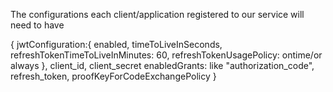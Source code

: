 The configurations each client/application registered to our service will need to have

{
    jwtConfiguration:{
        enabled,
        timeToLiveInSeconds,
        refreshTokenTimeToLiveInMinutes: 60,
        refreshTokenUsagePolicy: ontime/or always
    },
    client_id,
    client_secret
    enabledGrants: like "authorization_code", refresh_token,
    proofKeyForCodeExchangePolicy
}